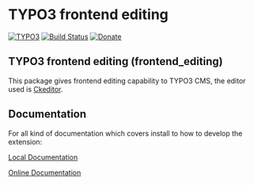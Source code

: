 # TYPO3 frontend editing

[![TYPO3](https://img.shields.io/badge/TYPO3-8.7.0-orange.svg?style=flat-square)](https://typo3.org/) [![Build Status](https://travis-ci.org/FriendsOfTYPO3/frontend_editing.svg?branch=master)](https://travis-ci.org/FriendsOfTYPO3/frontend_editing) [![Donate](https://img.shields.io/badge/Donate-PayPal-green.svg)](https://www.paypal.com/cgi-bin/webscr?cmd=_s-xclick&hosted_button_id=WPXRSUTAJNRES&source=url)

## TYPO3 frontend editing (frontend_editing)
This package gives frontend editing capability to TYPO3 CMS, the editor used is [Ckeditor](http://ckeditor.com/).

## Documentation

For all kind of documentation which covers install to how to develop the extension:

[Local Documentation](Documentation/Index.rst)

[Online Documentation](https://docs.typo3.org/typo3cms/extensions/frontend_editing/)
